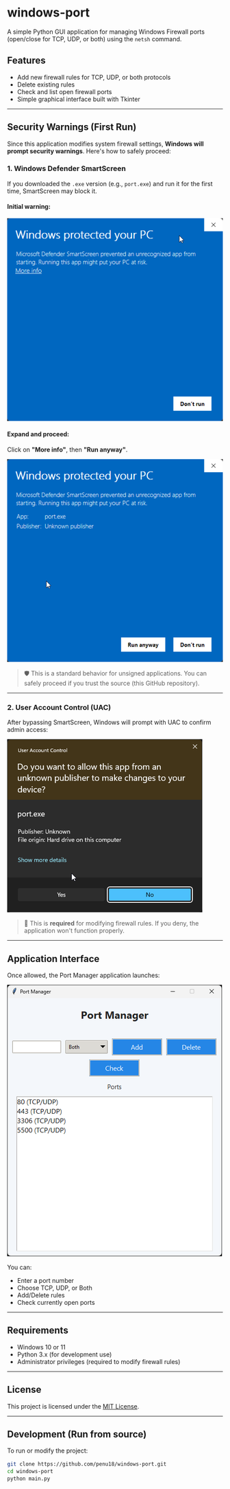 # windows-port

A simple Python GUI application for managing Windows Firewall ports (open/close for TCP, UDP, or both) using the `netsh` command.

## Features

- Add new firewall rules for TCP, UDP, or both protocols
- Delete existing rules
- Check and list open firewall ports
- Simple graphical interface built with Tkinter

---

## Security Warnings (First Run)

Since this application modifies system firewall settings, **Windows will prompt security warnings**. Here's how to safely proceed:

### 1. Windows Defender SmartScreen

If you downloaded the `.exe` version (e.g., `port.exe`) and run it for the first time, SmartScreen may block it.

#### Initial warning:

![SmartScreen Initial](https://raw.githubusercontent.com/penu18/windows-port/refs/heads/main/screenshots/smartscreen_warning_initial.png)

#### Expand and proceed:

Click on **"More info"**, then **"Run anyway"**.

![SmartScreen Expanded](https://raw.githubusercontent.com/penu18/windows-port/refs/heads/main/screenshots/smartscreen_warning_expanded.png)

> 🛡 This is a standard behavior for unsigned applications. You can safely proceed if you trust the source (this GitHub repository).

---

### 2. User Account Control (UAC)

After bypassing SmartScreen, Windows will prompt with UAC to confirm admin access:

![UAC Prompt](https://raw.githubusercontent.com/penu18/windows-port/refs/heads/main/screenshots/uac_prompt_unknown_publisher.png)

> 🔐 This is **required** for modifying firewall rules. If you deny, the application won't function properly.

---

## Application Interface

Once allowed, the Port Manager application launches:

![Port Manager UI](https://raw.githubusercontent.com/penu18/windows-port/refs/heads/main/screenshots/port_manager_main_ui.png)

You can:
- Enter a port number
- Choose TCP, UDP, or Both
- Add/Delete rules
- Check currently open ports

---

## Requirements

- Windows 10 or 11
- Python 3.x (for development use)
- Administrator privileges (required to modify firewall rules)

---

## License

This project is licensed under the [MIT License](LICENSE).

---

## Development (Run from source)

To run or modify the project:

```bash
git clone https://github.com/penu18/windows-port.git
cd windows-port
python main.py
